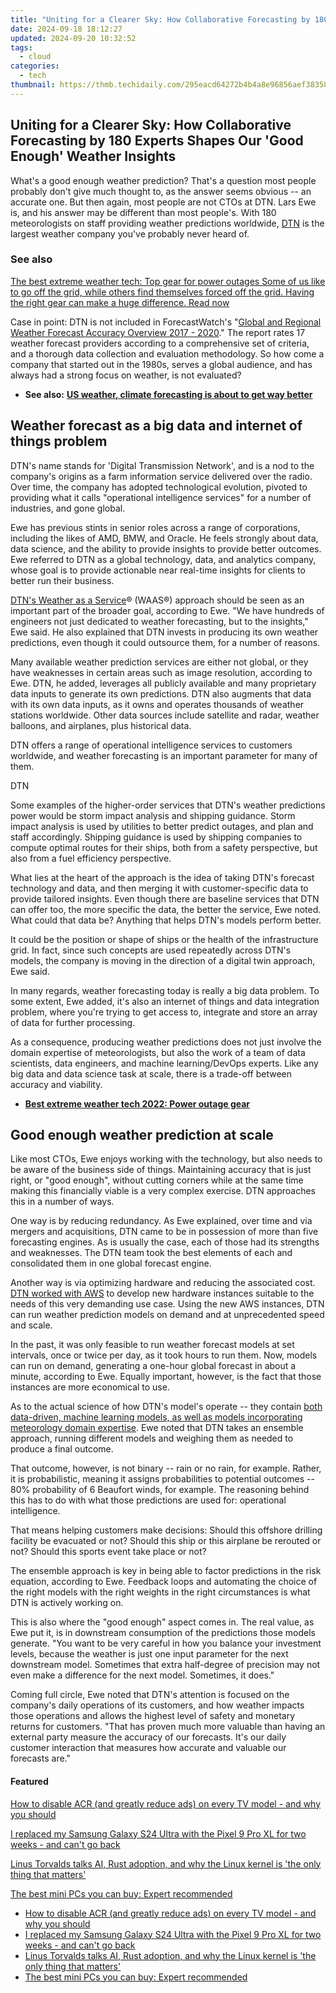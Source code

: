 ```yaml
---
title: "Uniting for a Clearer Sky: How Collaborative Forecasting by 180 Experts Shapes Our 'Good Enough' Weather Insights"
date: 2024-09-18 18:12:27
updated: 2024-09-20 10:32:52
tags:
  - cloud
categories:
  - tech
thumbnail: https://thmb.techidaily.com/295eacd64272b4b4a8e96856aef38358e19d3e53299073754d2c1fe5d922072f.png
---
```


## Uniting for a Clearer Sky: How Collaborative Forecasting by 180 Experts Shapes Our 'Good Enough' Weather Insights

What's a good enough weather prediction? That's a question most people probably don't give much thought to, as the answer seems obvious -- an accurate one. But then again, most people are not CTOs at DTN. Lars Ewe is, and his answer may be different than most people's. With 180 meteorologists on staff providing weather predictions worldwide, [DTN](https://www.dtn.com/) is the largest weather company you've probably never heard of.

### See also

[The best extreme weather tech: Top gear for power outages Some of us like to go off the grid, while others find themselves forced off the grid. Having the right gear can make a huge difference.  Read now](https://www.zdnet.com/article/best-extreme-weather-tech/)

Case in point: DTN is not included in ForecastWatch's "[Global and Regional Weather Forecast Accuracy Overview 2017 - 2020](https://www.forecastwatch.com/wp-content/uploads/Global%5Fand%5FRegional%5FWeather%5FForecast%5FAccuracy%5FOverview%5F2017-2020.pdf)." The report rates 17 weather forecast providers according to a comprehensive set of criteria, and a thorough data collection and evaluation methodology. So how come a company that started out in the 1980s, serves a global audience, and has always had a strong focus on weather, is not evaluated?

* **See also:** [**US weather, climate forecasting is about to get way better**](https://www.zdnet.com/article/us-weather-climate-forecasting-is-about-to-get-way-better/)

## Weather forecast as a big data and internet of things problem

DTN's name stands for 'Digital Transmission Network', and is a nod to the company's origins as a farm information service delivered over the radio. Over time, the company has adopted technological evolution, pivoted to providing what it calls "operational intelligence services" for a number of industries, and gone global.

Ewe has previous stints in senior roles across a range of corporations, including the likes of AMD, BMW, and Oracle. He feels strongly about data, data science, and the ability to provide insights to provide better outcomes. Ewe referred to DTN as a global technology, data, and analytics company, whose goal is to provide actionable near real-time insights for clients to better run their business.

[DTN's Weather as a Service](https://www.dtn.com/weather/)® (WAAS®) approach should be seen as an important part of the broader goal, according to Ewe. "We have hundreds of engineers not just dedicated to weather forecasting, but to the insights," Ewe said. He also explained that DTN invests in producing its own weather predictions, even though it could outsource them, for a number of reasons.

Many available weather prediction services are either not global, or they have weaknesses in certain areas such as image resolution, according to Ewe. DTN, he added, leverages all publicly available and many proprietary data inputs to generate its own predictions. DTN also augments that data with its own data inputs, as it owns and operates thousands of weather stations worldwide. Other data sources include satellite and radar, weather balloons, and airplanes, plus historical data.

DTN offers a range of operational intelligence services to customers worldwide, and weather forecasting is an important parameter for many of them.

DTN

Some examples of the higher-order services that DTN's weather predictions power would be storm impact analysis and shipping guidance. Storm impact analysis is used by utilities to better predict outages, and plan and staff accordingly. Shipping guidance is used by shipping companies to compute optimal routes for their ships, both from a safety perspective, but also from a fuel efficiency perspective.

What lies at the heart of the approach is the idea of taking DTN's forecast technology and data, and then merging it with customer-specific data to provide tailored insights. Even though there are baseline services that DTN can offer too, the more specific the data, the better the service, Ewe noted. What could that data be? Anything that helps DTN's models perform better.

It could be the position or shape of ships or the health of the infrastructure grid. In fact, since such concepts are used repeatedly across DTN's models, the company is moving in the direction of a digital twin approach, Ewe said.

In many regards, weather forecasting today is really a big data problem. To some extent, Ewe added, it's also an internet of things and data integration problem, where you're trying to get access to, integrate and store an array of data for further processing.

As a consequence, producing weather predictions does not just involve the domain expertise of meteorologists, but also the work of a team of data scientists, data engineers, and machine learning/DevOps experts. Like any big data and data science task at scale, there is a trade-off between accuracy and viability.

* [**Best extreme weather tech 2022: Power outage gear**](https://www.zdnet.com/home-and-office/yard-outdoors/best-extreme-weather-tech/)

## Good enough weather prediction at scale

Like most CTOs, Ewe enjoys working with the technology, but also needs to be aware of the business side of things. Maintaining accuracy that is just right, or "good enough", without cutting corners while at the same time making this financially viable is a very complex exercise. DTN approaches this in a number of ways.

One way is by reducing redundancy. As Ewe explained, over time and via mergers and acquisitions, DTN came to be in possession of more than five forecasting engines. As is usually the case, each of those had its strengths and weaknesses. The DTN team took the best elements of each and consolidated them in one global forecast engine.

Another way is via optimizing hardware and reducing the associated cost. [DTN worked with AWS](https://buy.geni.us/Proxy.ashx?TSID=368250&GR%5FURL=https%3A%2F%2Faws.amazon.com%2Fsolutions%2Fcase-studies%2Fdtn-case-study%2F%3Ftag%3Dzd-buy-button-20%26ascsubtag%3D%5F%5FCOM%5FCLICK%5FID%5F%5F%7C845679a8-af2d-45cd-abdd-83dbd2dc8e75%7Cdtp&dtb=1) to develop new hardware instances suitable to the needs of this very demanding use case. Using the new AWS instances, DTN can run weather prediction models on demand and at unprecedented speed and scale.

In the past, it was only feasible to run weather forecast models at set intervals, once or twice per day, as it took hours to run them. Now, models can run on demand, generating a one-hour global forecast in about a minute, according to Ewe. Equally important, however, is the fact that those instances are more economical to use.

As to the actual science of how DTN's model's operate -- they contain [both data-driven, machine learning models, as well as models incorporating meteorology domain expertise](https://www.zdnet.com/article/raiders-of-the-storm-the-data-science-behind-weather-prediction/). Ewe noted that DTN takes an ensemble approach, running different models and weighing them as needed to produce a final outcome.

That outcome, however, is not binary -- rain or no rain, for example. Rather, it is probabilistic, meaning it assigns probabilities to potential outcomes -- 80% probability of 6 Beaufort winds, for example. The reasoning behind this has to do with what those predictions are used for: operational intelligence.

That means helping customers make decisions: Should this offshore drilling facility be evacuated or not? Should this ship or this airplane be rerouted or not? Should this sports event take place or not?

The ensemble approach is key in being able to factor predictions in the risk equation, according to Ewe. Feedback loops and automating the choice of the right models with the right weights in the right circumstances is what DTN is actively working on.

This is also where the "good enough" aspect comes in. The real value, as Ewe put it, is in downstream consumption of the predictions those models generate. "You want to be very careful in how you balance your investment levels, because the weather is just one input parameter for the next downstream model. Sometimes that extra half-degree of precision may not even make a difference for the next model. Sometimes, it does."

Coming full circle, Ewe noted that DTN's attention is focused on the company's daily operations of its customers, and how weather impacts those operations and allows the highest level of safety and monetary returns for customers. "That has proven much more valuable than having an external party measure the accuracy of our forecasts. It's our daily customer interaction that measures how accurate and valuable our forecasts are." 

#### Featured

[How to disable ACR (and greatly reduce ads) on every TV model - and why you should](https://www.zdnet.com/article/how-to-disable-acr-and-greatly-reduce-ads-on-every-tv-model-and-why-you-should/ "How to disable ACR (and greatly reduce ads) on every TV model - and why you should")

[I replaced my Samsung Galaxy S24 Ultra with the Pixel 9 Pro XL for two weeks - and can't go back](https://www.zdnet.com/article/i-replaced-my-samsung-galaxy-s24-ultra-with-the-pixel-9-pro-xl-for-two-weeks-and-cant-go-back/ "I replaced my Samsung Galaxy S24 Ultra with the Pixel 9 Pro XL for two weeks - and can't go back")

[Linus Torvalds talks AI, Rust adoption, and why the Linux kernel is 'the only thing that matters'](https://www.zdnet.com/article/linus-torvalds-talks-ai-rust-adoption-and-why-the-linux-kernel-is-the-only-thing-that-matters/ "Linus Torvalds talks AI, Rust adoption, and why the Linux kernel is 'the only thing that matters'")

[The best mini PCs you can buy: Expert recommended](https://www.zdnet.com/article/best-mini-pc/ "The best mini PCs you can buy: Expert recommended")

* [How to disable ACR (and greatly reduce ads) on every TV model - and why you should](https://www.zdnet.com/article/how-to-disable-acr-and-greatly-reduce-ads-on-every-tv-model-and-why-you-should/ "How to disable ACR (and greatly reduce ads) on every TV model - and why you should")
* [I replaced my Samsung Galaxy S24 Ultra with the Pixel 9 Pro XL for two weeks - and can't go back](https://www.zdnet.com/article/i-replaced-my-samsung-galaxy-s24-ultra-with-the-pixel-9-pro-xl-for-two-weeks-and-cant-go-back/ "I replaced my Samsung Galaxy S24 Ultra with the Pixel 9 Pro XL for two weeks - and can't go back")
* [Linus Torvalds talks AI, Rust adoption, and why the Linux kernel is 'the only thing that matters'](https://www.zdnet.com/article/linus-torvalds-talks-ai-rust-adoption-and-why-the-linux-kernel-is-the-only-thing-that-matters/ "Linus Torvalds talks AI, Rust adoption, and why the Linux kernel is 'the only thing that matters'")
* [The best mini PCs you can buy: Expert recommended](https://www.zdnet.com/article/best-mini-pc/ "The best mini PCs you can buy: Expert recommended")

<ins class="adsbygoogle"
     style="display:block"
     data-ad-format="autorelaxed"
     data-ad-client="ca-pub-7571918770474297"
     data-ad-slot="1223367746"></ins>



<ins class="adsbygoogle"
     style="display:block"
     data-ad-client="ca-pub-7571918770474297"
     data-ad-slot="8358498916"
     data-ad-format="auto"
     data-full-width-responsive="true"></ins>
